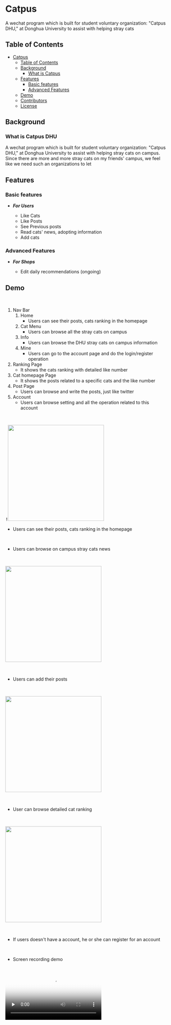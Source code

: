 # Catpus

A wechat program which is built for student voluntary organization: "Catpus DHU," at Donghua University to assist with helping stray cats

## Table of Contents

- [Catpus](#Catpus)
  - [Table of Contents](#table-of-contents)
  - [Background](#background)
    - [What is Catpus](#what-is-Catpus)
  - [Features](#features)
    - [Basic features](#basic-features)
    - [Advanced Features](#advanced-features)
  - [Demo](#demo)
  - [Contributors](#contributors)
  - [License](#license)

## Background

### What is Catpus DHU

A wechat program which is built for student voluntary organization: "Catpus DHU," at Donghua University to assist with helping stray cats on campus.
Since there are more and more stray cats on my friends' campus, we feel like we need such an organizations to let 

## Features

### Basic features

- ***For Users***

  - Like Cats
  - Like Posts
  - See Previous posts 
  - Read cats' news, adopting information
  - Add cats


### Advanced Features

- ***For Shops***

  - Edit daily recommendations (ongoing)


## Demo

<br />

1.  Nav Bar
    1.  Home
        * Users can see their posts, cats ranking in the homepage
    2.  Cat Menu
        * Users can browse all the stray cats on campus
    3.  Info
        * Users can browse the DHU stray cats on campus information
    4.  Mine
        * Users can go to the account page and do the login/register operation
2.  Ranking Page
    * It shows the cats ranking with detailed like number
3.  Cat homepage Page
    * It shows the posts related to a specific cats and the like number
4.  Post Page
    * Users can browse and write the posts, just like twitter
5.  Account
    * Users can browse setting and all the operation related to this account

<br />

<kbd>!<img src= "https://github.com/MRSA-J/Catpus/blob/main/Catpus%20Demo/homepage.png" width=300></kbd>

  * Users can see their posts, cats ranking in the homepage

<br />

  * Users can browse on campus stray cats news

<br />

<kbd><img src="https://github.com/MRSA-J/Catpus/blob/main/Catpus%20Demo/info.png" width=300></kbd>

<br />

  * Users can add their posts

<br />

<kbd><img src="https://github.com/MRSA-J/Catpus/blob/main/Catpus%20Demo/post.png" width=300></kbd>

<br />

  * User can browse detailed cat ranking

<br/>

<kbd><img src="https://github.com/MRSA-J/Catpus/blob/main/Catpus%20Demo/cat%20ranking.png" width=300></kbd>

<br/>

  * If users doesn't have a account, he or she can register for an account

<br />


  * Screen recording demo
<br/>
<video id="video" controls="" preload="none" poster="https://github.com/MRSA-J/Catpus/blob/main/Catpus%20Demo/homepage.png">
      <source id="mp4" src="https://github.com/MRSA-J/Catpus/blob/main/Catpus%20Demo/Screen%20recording.mp4" type="video/mp4">
</videos>

  * Video Introduction (but it's in Chinese)
<br/>
<video id="video" controls="" preload="none" poster="https://github.com/MRSA-J/Catpus/blob/main/Catpus%20Demo/homepage.png">
      <source id="mp4" src="https://github.com/MRSA-J/Catpus/blob/main/Catpus%20Demo/Project%20Introduction.mp4">
</videos>



## Contributors

[@ChenWei](https://github.com/MRSA-J).
[@YuhanGu]()

## License

[MIT](LICENSE)
